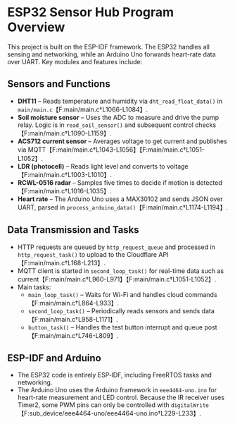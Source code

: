 # ESP32 Sensor Hub Program Overview

This project is built on the ESP-IDF framework. The ESP32 handles all sensing and networking, while an Arduino Uno forwards heart-rate data over UART. Key modules and features include:

## Sensors and Functions
- **DHT11** – Reads temperature and humidity via `dht_read_float_data()` in `main/main.c`【F:main/main.c†L1066-L1084】.
- **Soil moisture sensor** – Uses the ADC to measure and drive the pump relay. Logic is in `read_soil_sensor()` and subsequent control checks【F:main/main.c†L1090-L1159】.
- **ACS712 current sensor** – Averages voltage to get current and publishes via MQTT【F:main/main.c†L1043-L1056】【F:main/main.c†L1051-L1052】.
- **LDR (photocell)** – Reads light level and converts to voltage【F:main/main.c†L1003-L1010】.
- **RCWL-0516 radar** – Samples five times to decide if motion is detected【F:main/main.c†L1016-L1035】.
- **Heart rate** – The Arduino Uno uses a MAX30102 and sends JSON over UART, parsed in `process_arduino_data()`【F:main/main.c†L1174-L1194】.

## Data Transmission and Tasks
- HTTP requests are queued by `http_request_queue` and processed in `http_request_task()` to upload to the Cloudflare API【F:main/main.c†L168-L213】.
- MQTT client is started in `second_loop_task()` for real-time data such as current【F:main/main.c†L960-L971】【F:main/main.c†L1051-L1052】.
- Main tasks:
  - `main_loop_task()` – Waits for Wi-Fi and handles cloud commands【F:main/main.c†L864-L933】.
  - `second_loop_task()` – Periodically reads sensors and sends data【F:main/main.c†L958-L1171】.
  - `button_task()` – Handles the test button interrupt and queue post【F:main/main.c†L746-L809】.

## ESP-IDF and Arduino
- The ESP32 code is entirely ESP‑IDF, including FreeRTOS tasks and networking.
- The Arduino Uno uses the Arduino framework in `eee4464-uno.ino` for heart-rate measurement and LED control. Because the IR receiver uses Timer2, some PWM pins can only be controlled with `digitalWrite`【F:sub_device/eee4464-uno/eee4464-uno.ino†L229-L233】.

